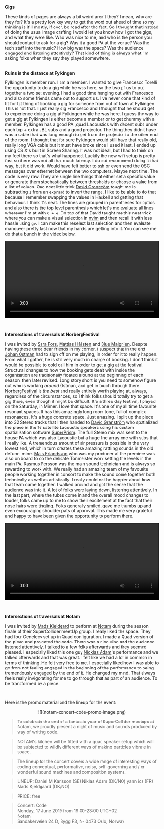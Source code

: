 **Gigs**

These kinds of pages are always a bit weird aren't they? I mean, who are they
for? It's a pretty low key way to get the word out ahead of time so my thinking
is it'll mostly, if ever, be read after the fact. So I thought that instead of
doing the usual image crafting I would let you know how I got the gigs, and
what they were like. Who was nice to me, and who is the person you should
contact to ask for a gig? Was it a good PA at the venue? Was the tech staff into
the music? How big was the space? Was the audience engaged and listening
attentively? That kind of thing is always what I'm asking folks when they say
they played somewhere.
<br>
<br>

**Ruins in the distance at Fylkingen**

Fylkingen is member run. I am a member. I wanted to give Francesco Torelli the
opportunity to do a gig while he was here, so the two pf us to put together a
two set evening. I had a good time hanging out with Francesco and also some
friends came out to support us. I've never done that kind of tit for tat thing
of booking a gig for someone from out of town at Fylkingen. This is not that. I
just really dig Francesco and I thought that he should get to experience doing a
gig at Fylkingen while he was here. I guess the way to get a gig at Fylkingen is
either become a member or to get chummy with a member. Fylkingen has a good PA
,quad Lacoustics with decent subs under each top + extra JBL subs and a good
projector. The thing they didn't have was a cable that was long enough to get
from the projector to the other end of the room. I thought that for sure
Fylkingen would still have that really old, really long VGA cable but it must
have broke since I used it last. I ended up using OS X's built in Screen
Sharing. It was not ideal, but I had to think on my feet there so that's what
happened. Luckily the new wifi setup is pretty fast so there was not all that
much latency. I do not recommend doing it that way, but it did work. Would have
felt better to ssh or even send the OSC messages over ethernet between the two
computers. Maybe next time. The code is very raw. They are single line things
that either set a specific value or generate them stochastically between
thresholds or choose a value from a list of values. One neat little trick [David
Granström](https://davidgranstrom.com/) taught me is subtracting `1` from an
`exprand` to invert the range. I like to be able to do that because I remember
swapping the values in Haskell and getting that behaviour. I think it's neat.
The lines are grouped in parentheses for optics and also there is the top level
parenthesis which let's me evaluate all lines wherever I'm at with `C + e`. On
top of that David taught me this neat trick where you can make a visual
selection in [nvim](https://github.com/neovim/neovim/wiki/Installing-Neovim) and
then recall it with less hassle using `gv`. I can make this reselect last
selection and then evaluate manouver pretty fast now that my hands are getting
into it. You can see me do that a bunch in the video below.

<video controls="controls" width="100%" name="RuinsAtFylkingen7November2019.mov"
src="RuinsAtFylkingen7November2019.mov"></video>

<br>

**Intersections of traversals at NorbergFestival**

I was invited by [Sara Fors](http://www.stickydrama.se/om/sara-fors/), [Mattias
Hållsten](https://soundcloud.com/mattiash-llsten) and [Blue
Maignien](http://cherche-encore.info/). Despite having these three dear friends
in my corner, I suspect that in the end [Johan
Östman](https://cargocollective.com/johanostman) had to sign off on me playing,
in order for it to really happen. From what I gather, he is still very much in
charge of booking. I don't think it would be possible to cold call him in order
to get a gig at the festival. Structural changes to how the booking gets dealt
with inside the organisation are traditionally floated around at the beginning
of each season, then later revised. Long story short is you need to somehow
figure out who is working _around_ Östman, and get in touch through there.
[NorbergFestival](https://norbergfestival.com/) is _the best_ and really
entirely worth playing at, always, regardless of the circumstances, so I think
folks should totally try to get a gig there, even though it might be difficult.
It's a three day festival, I played on the Saturday, in Mimer. I love that
space. It's one of my all time favourite resonant spaces. It has this amazingly
long room tone, full of complex resonances. It's a huge concrete space. Just
amazing. I split up the piece into 32 Stereo tracks that I then handed to [David
Granström](https://davidgranstrom.com/) who spatialized the piece in the 16
satellite Lacoustic speakers using his custom spatialization software
[SuperPrism](https://github.com/davidgranstrom/SuperPrism). The full Stereo mix was
sent to the house PA which was also Lacoustic but a huge line array one with
subs that I really like. A tremendous amount of air pressure is possible in the
very lowest end, which in turn creates these amazing rattling sounds in the old
defunct mine. [Mats Erlandsson](http://matserlandsson.com/) who was my producer
at the premiere was also on board to do the delicate Tonmeister work setting the
levels in the main PA. Rasmus Persson was the main sound technician and is
always so rewarding to work with. We really had an amazing team of my favourite
people working together in consort to make the sound come together both
technically as well as artistically. I really could not be happier about how
that team came together. I walked around and got the sense that the audience was
into it. A lot of folks were laying down, listening attentively. In the last
part, where the tubas come in and the overall mood changes to louder, folks came
up to me to show their excitement at the fact that their nose hairs were
tingling. Folks generally smiled, gave me thumbs up and even encouraging
shoulder pats of approval. This made me very grateful and happy to have been
given the opportunity to perform there.

<video controls="controls" width="100%" name="MapClipFromNorberg.mov"
src="MapClipFromNorberg.mov"></video>

<br>

**Intersections of traversals at Notam**

I was invited by 
<a href="https://www.madskjeldgaard.dk" target="_blank">Mads Kjeldgard</a> 
to perform at 
<a href="http://www.notam02.no/web/" target="_blank">Notam</a> 
during the season finale of their SuperCollider meetUp group. I really liked the
space. They had four Genelecs set up in Quad configuration. I made a Quad
version of the piece and projected the code. There was a nice vibe and the
audience listened attentively. I talked to a few folks afterwards and they
seemed pleased. I especially liked this one guy <a
href="https://niklasadam.oddodd.org" target="_blank">Nicklas Adam</a>'s
performance and we talked afterwards and that was great. I felt like we had a
lot in common in terms of thinking. He felt very free to me. I especially liked
how I was able to go from not feeling engaged in the beginning of the
performance to being tremendously engaged by the end of it. He changed my mind.
That always feels really invigorating for me to go through that as part of an
audience. To be transformed by a piece.

<br>

Here is the promo material and the lineup for the event:

<center>![](notam-concert-code-promo-image.png)</center>

> To celebrate the end of a fantastic year of SuperCollider meetups at Notam, we
> proudly present a night of music and sounds produced by way of writing code. 

> NOTAM's kitchen will be fitted with a quad speaker setup which will be subjected
> to wildly different ways of making particles vibrate in space. 

> The lineup for the concert covers a wide range of interesting ways of coding
> conceptual, performative, noisy, self-governing and / or wonderful sound
> machines and composition systems.

> LINEUP:
> Daniel M Karlsson (SE)
> Niklas Adam (DK/NO)
> yann ics (FR)
> Mads Kjeldgaard (DK/NO)

> PRICE: free

> Concert: Code <br>
> Monday, 17 June 2019 from 19:00-23:00 UTC+02 <br>
> Notam <br>
> Sandakerveien 24 D, Bygg F3, N- 0473 Oslo, Norway <br>

<br>
<br>
